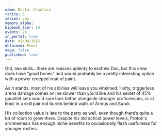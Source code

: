 ```yaml
---
name: Doctor Chaotica
rarity: 5
series: voy
memory_alpha:
bigbook_tier: 10
events: 26
in_portal: true
date: 01/08/2016
obtained: Event
mega: false
published: true
---
```


Old, two skills…there are reasons aplenty to eschew Doc, but this crew does have “good bones” and would probably be a pretty interesting option with a power creeped coat of paint.

As it stands, most of his abilities will leave you whelmed. Hefty, triggerless arena damage comes online slower than you’d like and his sextet of 45% gauntlet sets would sure look better alongside stronger proficiencies, or at least in a skill pair not buried behind walls of Armus and Surak.

His collection value is late to the party as well, even though there’s quite a bit of room to grow there. Despite his old school power levels, Proton's archnemesis has enough niche benefits to occasionally flash usefulness for younger rosters.
